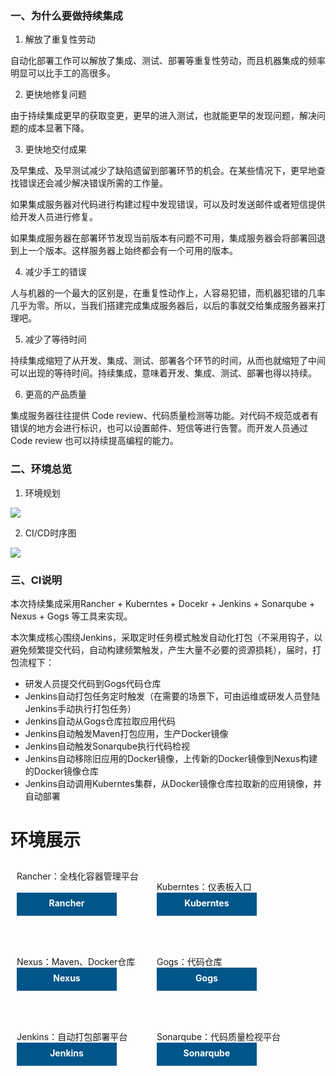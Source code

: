 ### 一、为什么要做持续集成
1. 解放了重复性劳动

自动化部署工作可以解放了集成、测试、部署等重复性劳动，而且机器集成的频率明显可以比手工的高很多。

2. 更快地修复问题

由于持续集成更早的获取变更，更早的进入测试，也就能更早的发现问题，解决问题的成本显著下降。

3. 更快地交付成果

及早集成、及早测试减少了缺陷遗留到部署环节的机会。在某些情况下，更早地查找错误还会减少解决错误所需的工作量。

如果集成服务器对代码进行构建过程中发现错误，可以及时发送邮件或者短信提供给开发人员进行修复。

如果集成服务器在部署环节发现当前版本有问题不可用，集成服务器会将部署回退到上一个版本。这样服务器上始终都会有一个可用的版本。

4. 减少手工的错误

人与机器的一个最大的区别是，在重复性动作上，人容易犯错，而机器犯错的几率几乎为零。所以，当我们搭建完成集成服务器后，以后的事就交给集成服务器来打理吧。

5. 减少了等待时间

持续集成缩短了从开发、集成、测试、部署各个环节的时间，从而也就缩短了中间可以出现的等待时间。持续集成，意味着开发、集成、测试、部署也得以持续。

6. 更高的产品质量

集成服务器往往提供 Code review、代码质量检测等功能。对代码不规范或者有错误的地方会进行标识，也可以设置邮件、短信等进行告警。而开发人员通过 Code review 也可以持续提高编程的能力。





### 二、环境总览

1. 环境规划

![](http://p20idpaa6.bkt.clouddn.com/2018-1-23/2018-01-23-1.png)

2. CI/CD时序图

![](http://p20idpaa6.bkt.clouddn.com/2018-1-23/2018-01-23-2.png)


### 三、CI说明

本次持续集成采用Rancher + Kuberntes + Docekr + Jenkins + Sonarqube + Nexus + Gogs 等工具来实现。

本次集成核心围绕Jenkins，采取定时任务模式触发自动化打包（不采用钩子，以避免频繁提交代码，自动构建频繁触发，产生大量不必要的资源损耗），届时，打包流程下：

 - 研发人员提交代码到Gogs代码仓库
 - Jenkins自动打包任务定时触发（在需要的场景下，可由运维或研发人员登陆Jenkins手动执行打包任务）
 - Jenkins自动从Gogs仓库拉取应用代码
 - Jenkins自动触发Maven打包应用，生产Docker镜像
 - Jenkins自动触发Sonarqube执行代码检视
 - Jenkins自动移除旧应用的Docker镜像，上传新的Docker镜像到Nexus构建的Docker镜像仓库
 - Jenkins自动调用Kuberntes集群，从Docker镜像仓库拉取新的应用镜像，并自动部署









# 环境展示

<div>
    <div style="display: inline-block;margin:10px;border-width:2px;height:100px;width:200px;">
        Rancher：全栈化容器管理平台
        <a href="http://58.250.168.239:8081" style="display: block; 
            height: 34px; width: 160px;line-height: 2; text-align: center; 
            background: #00558b; color: #FFFFFF; font-size: 14px; font-weight: bold; 
            text-decoration: none; padding-top: 3px;" target="_blank">Rancher</a>
    </div>
    <div style="display: inline-block;margin:10px;border-width:2px;height:100px;width:200px;">
        Kuberntes：仪表板入口
        <a href="http://58.250.168.239:8081/env/1a5933/kubernetes/dashboard" style="display: block; 
            height: 34px; width: 160px;line-height: 2; text-align: center; 
            background: #00558b; color: #FFFFFF; font-size: 14px; font-weight: bold; 
            text-decoration: none; padding-top: 3px;" target="_blank">Kuberntes</a>
    </div>
    <div style="display: inline-block;margin:10px;border-width:2px;height:100px;width:200px;">
        Nexus：Maven、Docker仓库
        <a href="http://58.250.168.239:8181/" style="display: block; 
            height: 34px; width: 160px;line-height: 2; text-align: center; 
            background: #00558b; color: #FFFFFF; font-size: 14px; font-weight: bold; 
            text-decoration: none; padding-top: 3px;" target="_blank">Nexus</a>
    </div>
    <div style="display: inline-block;margin:10px;border-width:2px;height:100px;width:200px;">
        Gogs：代码仓库
        <a href="http://58.250.168.239:1008/" style="display: block; 
            height: 34px; width: 160px;line-height: 2; text-align: center; 
            background: #00558b; color: #FFFFFF; font-size: 14px; font-weight: bold; 
            text-decoration: none; padding-top: 3px;" target="_blank">Gogs</a>
    </div>
    <div style="display: inline-block;margin:10px;border-width:2px;height:100px;width:200px;">
        Jenkins：自动打包部署平台
        <a href="http://58.250.168.239:8183" style="display: block; 
            height: 34px; width: 160px;line-height: 2; text-align: center; 
            background: #00558b; color: #FFFFFF; font-size: 14px; font-weight: bold; 
            text-decoration: none; padding-top: 3px;" target="_blank">Jenkins</a>
    </div>
    <div style="display: inline-block;margin:10px;border-width:2px;height:100px;width:200px;">
        Sonarqube：代码质量检视平台
        <a href="http://58.250.168.239:9000" style="display: block; 
            height: 34px; width: 160px;line-height: 2; text-align: center; 
            background: #00558b; color: #FFFFFF; font-size: 14px; font-weight: bold; 
            text-decoration: none; padding-top: 3px;" target="_blank">Sonarqube</a>
    </div>
</div>
